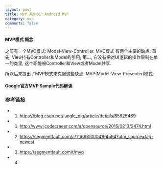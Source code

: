 ```yaml
---
layout: post
title: MVP 系列01：Android MVP
category: mvp
comments: false
---
```


#### MVP模式 概念

之前有一个MVC模式: Model-View-Controller.
MVC模式 有两个主要的缺点: 首先, View持有Controller和Model的引用; 第二, 它没有把对UI逻辑的操作限制在单一的类里, 这个职能被Controller和View或者Model共享.

所以后来提出了MVP模式来克服这些缺点.
MVP(Model-View-Presenter)模式:


 
#### Google官方MVP Sample代码解读


 
 
 
### 参考链接

* 1. <https://blog.csdn.net/jungle_pig/article/details/65626469>



* 1. <http://www.jcodecraeer.com/a/opensource/2015/0213/2474.html>

* 2. <https://segmentfault.com/a/1190000004194594?utm_source=tag-newest>

* 3. <https://segmentfault.com/t/mvp>

* 4. 
